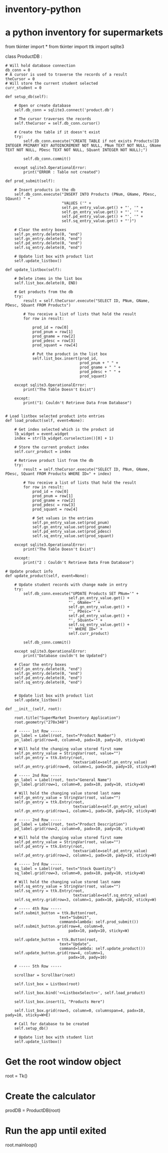 # inventory-python
# a python inventory for supermarkets
from tkinter import *
from tkinter import ttk
import sqlite3

class ProductDB :

    # Will hold database connection
    db_conn = 0
    # A cursor is used to traverse the records of a result
    theCursor = 0
    # Will store the current student selected
    curr_student = 0

    def setup_db(self):

        # Open or create database
        self.db_conn = sqlite3.connect('product.db')

        # The cursor traverses the records
        self.theCursor = self.db_conn.cursor()

        # Create the table if it doesn't exist
        try:
            self.db_conn.execute("CREATE TABLE if not exists Products(ID INTEGER PRIMARY KEY AUTOINCREMENT NOT NULL, PNum TEXT NOT NULL, GName TEXT NOT NULL, PDesc TEXT NOT NULL, SQuant INTEGER NOT NULL);")

            self.db_conn.commit()

        except sqlite3.OperationalError:
            print("ERROR : Table not created")

    def prod_submit(self):

        # Insert products in the db
        self.db_conn.execute("INSERT INTO Products (PNum, GName, PDesc, SQaunt) " +
                             "VALUES ('" +
                             self.pn_entry_value.get() + "', '" +
                             self.gn_entry_value.get() + "', '" +
                             self.pd_entry_value.get() + "', '" +
                             self.sq_entry_value.get() + "')")

        # Clear the entry boxes
        self.pn_entry.delete(0, "end")
        self.gn_entry.delete(0, "end")
        self.pd_entry.delete(0, "end")
        self.sq_entry.delete(0, "end")

        # Update list box with product list
        self.update_listbox()

    def update_listbox(self):

        # Delete items in the list box
        self.list_box.delete(0, END)

        # Get products from the db
        try:
            result = self.theCursor.execute("SELECT ID, PNum, GName, PDesc, SQuant FROM Products")

            # You receive a list of lists that hold the result
            for row in result:

                prod_id = row[0]
                prod_pnum = row[1]
                prod_gname = row[2]
                prod_pdesc = row[3]
                prod_squant = row[4]

                # Put the product in the list box
                self.list_box.insert(prod_id,
                                     prod_pnum + " " +
                                     prod_gname + " " +
                                     prod_pdesc + " " +
                                     prod_squant)

        except sqlite3.OperationalError:
            print("The Table Doesn't Exist")

        except:
            print("1: Couldn't Retrieve Data From Database")


    # Load listbox selected product into entries
    def load_product(self, event=None):

        # Get index selected which is the product id
        lb_widget = event.widget
        index = str(lb_widget.curselection()[0] + 1)

        # Store the current product index
        self.curr_product = index

        # Retrieve product list from the db
        try:
            result = self.theCursor.execute("SELECT ID, PNum, GName, PDesc, SQuant FROM Products WHERE ID=" + index)

            # You receive a list of lists that hold the result
            for row in result:
                prod_id = row[0]
                prod_pnum = row[1]
                prod_gname = row[2]
                prod_pdesc = row[3]
                prod_squant = row[4]

                # Set values in the entries
                self.pn_entry_value.set(prod_pnum)
                self.gn_entry_value.set(prod_gname)
                self.pd_entry_value.set(prod_pdesc)
                self.sq_entry_value.set(prod_squant)

        except sqlite3.OperationalError:
            print("The Table Doesn't Exist")

        except:
            print("2 : Couldn't Retrieve Data From Database")

    # Update product info
    def update_product(self, event=None):

        # Update student records with change made in entry
        try:
            self.db_conn.execute("UPDATE Products SET PNum='" +
                                self.pn_entry_value.get() +
                                "', GName='" +
                                self.gn_entry_value.get() +
                                "', PDesc='" +
                                self.pd_entry_value.get() +
                                "', SQuant='" +
                                self.sq_entry_value.get() +
                                "' WHERE ID=" +
                                self.curr_product)

            self.db_conn.commit()

        except sqlite3.OperationalError:
            print("Database couldn't be Updated")

        # Clear the entry boxes
        self.pn_entry.delete(0, "end")
        self.gn_entry.delete(0, "end")
        self.pd_entry.delete(0, "end")
        self.sq_entry.delete(0, "end")


        # Update list box with product list
        self.update_listbox()

    def __init__(self, root):

        root.title("SuperMarket Inventory Application")
        root.geometry("270x340")

        # ----- 1st Row -----
        pn_label = Label(root, text="Product Number")
        pn_label.grid(row=0, column=0, padx=10, pady=10, sticky=W)

        # Will hold the changing value stored first name
        self.pn_entry_value = StringVar(root, value="")
        self.pn_entry = ttk.Entry(root,
                                  textvariable=self.pn_entry_value)
        self.pn_entry.grid(row=0, column=1, padx=10, pady=10, sticky=W)

        # ----- 2nd Row -----
        gn_label = Label(root, text="General Name")
        gn_label.grid(row=1, column=0, padx=10, pady=10, sticky=W)

        # Will hold the changing value stored last name
        self.gn_entry_value = StringVar(root, value="")
        self.gn_entry = ttk.Entry(root,
                                  textvariable=self.gn_entry_value)
        self.gn_entry.grid(row=1, column=1, padx=10, pady=10, sticky=W)

        # ----- 2nd Row -----
        pd_label = Label(root, text="Product Description")
        pd_label.grid(row=2, column=0, padx=10, pady=10, sticky=W)

        # Will hold the changing value stored first name
        self.pd_entry_value = StringVar(root, value="")
        self.pd_entry = ttk.Entry(root,
                                  textvariable=self.pd_entry_value)
        self.pd_entry.grid(row=2, column=1, padx=10, pady=10, sticky=W)

        # ----- 3rd Row -----
        sq_label = Label(root, text="Stock Quantity")
        sq_label.grid(row=3, column=0, padx=10, pady=10, sticky=W)

        # Will hold the changing value stored last name
        self.sq_entry_value = StringVar(root, value="")
        self.sq_entry = ttk.Entry(root,
                                  textvariable=self.sq_entry_value)
        self.sq_entry.grid(row=3, column=1, padx=10, pady=10, sticky=W)

        # ----- 4th Row -----
        self.submit_button = ttk.Button(root,
                            text="Submit",
                            command=lambda: self.prod_submit())
        self.submit_button.grid(row=4, column=0,
                                padx=10, pady=10, sticky=W)

        self.update_button = ttk.Button(root,
                            text="Update",
                            command=lambda: self.update_product())
        self.update_button.grid(row=4, column=1,
                                padx=10, pady=10)

        # ----- 5th Row -----

        scrollbar = Scrollbar(root)

        self.list_box = Listbox(root)

        self.list_box.bind('<<ListboxSelect>>', self.load_product)

        self.list_box.insert(1, "Products Here")

        self.list_box.grid(row=5, column=0, columnspan=4, padx=10, pady=10, sticky=W+E)

        # Call for database to be created
        self.setup_db()

        # Update list box with student list
        self.update_listbox()

# Get the root window object
root = Tk()

# Create the calculator
prodDB = ProductDB(root)

# Run the app until exited
root.mainloop()
